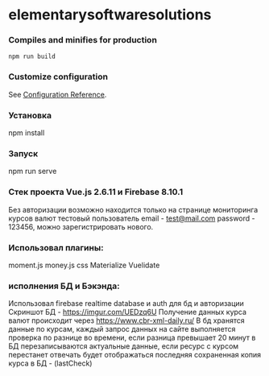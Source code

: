 # elementarysoftwaresolutions


### Compiles and minifies for production
```
npm run build
```

### Customize configuration
See [Configuration Reference](https://cli.vuejs.org/config/).

### Установка
npm install

### Запуск

npm run serve

### Стек проекта Vue.js 2.6.11 и Firebase 8.10.1
Без авторизации возможно находится только на странице мониторинга курсов валют
тестовый пользователь email - test@mail.com password - 123456, можно 
зарегистрировать нового.

### Использовал плагины:
moment.js
money.js
css Materialize
Vuelidate

### исполнения БД и Бэкэнда:
Использовал firebase realtime database и auth для бд и авторизации
Скриншот БД - https://imgur.com/UEDzq6U
Получение данных курса валют происходит через https://www.cbr-xml-daily.ru/
В бд хранятся данные по курсам, каждый запрос данных на сайте выполняется проверка
по разнице во времени, если разница превышает 20 минут в БД перезаписываются актуальные
данные, если ресурс с курсом перестанет отвечать будет отображаться последняя 
сохраненная копия курса в БД - (lastCheck)
